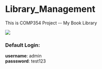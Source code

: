 
# Library_Management

This is COMP354 Project -- My Book Library



<img src="https://user-images.githubusercontent.com/53376484/204703877-f152f9c6-7399-49cc-8e6a-06e12d64d246.png" />


### Default Login: <br>
__username__: admin <br>
__passsword__: test123
